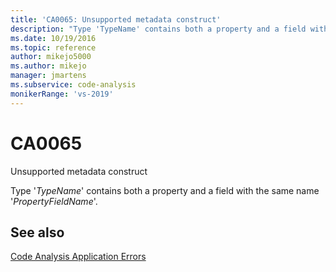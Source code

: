 ```yaml
---
title: 'CA0065: Unsupported metadata construct'
description: "Type 'TypeName' contains both a property and a field with the same name 'PropertyFieldName'."
ms.date: 10/19/2016
ms.topic: reference
author: mikejo5000
ms.author: mikejo
manager: jmartens
ms.subservice: code-analysis
monikerRange: 'vs-2019'
---
```

# CA0065

Unsupported metadata construct

Type '*TypeName*' contains both a property and a field with the same name '*PropertyFieldName*'.

## See also
[Code Analysis Application Errors](../code-quality/code-analysis-application-errors.md)
